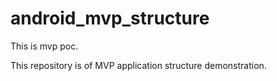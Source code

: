 # android_mvp_structure
This is mvp poc.

This repository is of MVP application structure demonstration.

